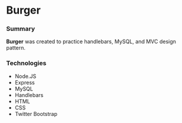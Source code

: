 Burger
===============

### Summary
**Burger** was created to practice handlebars, MySQL, and MVC design pattern.

### Technologies
- Node.JS
- Express
- MySQL
- Handlebars
- HTML
- CSS
- Twitter Bootstrap